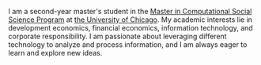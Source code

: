 I am a second-year master's student in the [Master in Computational Social Science Program](https://cs.uchicago.edu/mpcs-pre-doctoral-program/) at [the University of Chicago](https://www.uchicago.edu/). My academic interests lie in development economics, financial economics, information technology, and corporate responsibility. I am passionate about leveraging different technology to analyze and process information, and I am always eager to learn and explore new ideas.
